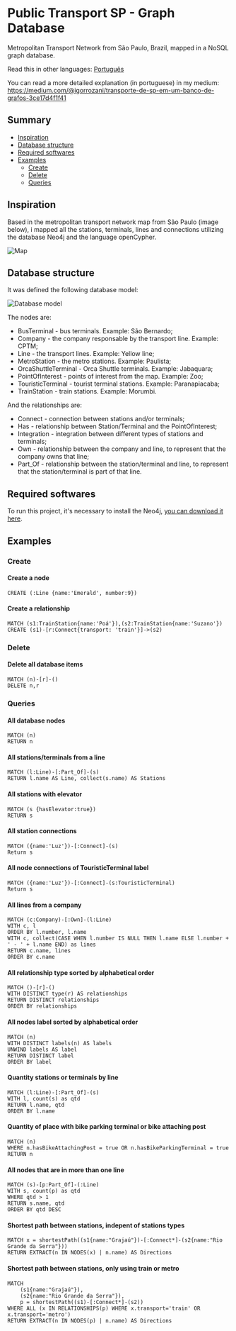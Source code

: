# Public Transport SP - Graph Database
Metropolitan Transport Network from São Paulo, Brazil, mapped in a NoSQL graph database.

Read this in other languages: [Português](README.pt-br.md)

You can read a more detailed explanation (in portuguese) in my medium: https://medium.com/@igorrozani/transporte-de-sp-em-um-banco-de-grafos-3ce17d4f1f41

## Summary
* [Inspiration](#inspiration)
* [Database structure](#database-structure)
* [Required softwares](#required-softwares)
* [Examples](#examples)
  * [Create](#create)
  * [Delete](#delete)
  * [Queries](#queries)

## Inspiration

Based in the metropolitan transport network map from São Paulo (image below), i mapped all the stations, terminals, lines and connections utilizing the database Neo4j and the language openCypher.

![Map](img/map.png?raw=true "Map")

## Database structure
It was defined the following database model:


![Database model](img/TransportSP.png?raw=true "Database model")

The nodes are:
- BusTerminal - bus terminals. Example: São Bernardo;
- Company - the company responsable by the transport line. Example: CPTM;
- Line - the transport lines. Example: Yellow line;
- MetroStation - the metro stations. Example: Paulista;
- OrcaShuttleTerminal - Orca Shuttle terminals. Example: Jabaquara;
- PointOfInterest - points of interest from the map. Example: Zoo;
- TouristicTerminal - tourist terminal stations. Example: Paranapiacaba;
- TrainStation - train stations. Example: Morumbi.

And the relationships are:
- Connect - connection between stations and/or terminals;
- Has - relationship between Station/Terminal and the PointOfInterest;
- Integration - integration between different types of stations and terminals;
- Own - relationship between the company and line, to represent that the company owns that line;
- Part_Of - relationship between the station/terminal and line, to represent that the station/terminal is part of that line.

## Required softwares
To run this project, it's necessary to install the Neo4j, [you can download it here](https://neo4j.com/download).

## Examples

### Create

#### Create a node

```
CREATE (:Line {name:'Emerald', number:9})
```

#### Create a relationship

```
MATCH (s1:TrainStation{name:'Poá'}),(s2:TrainStation{name:'Suzano'})
CREATE (s1)-[r:Connect{transport: 'train'}]->(s2)
```

### Delete

#### Delete all database items

```
MATCH (n)-[r]-()
DELETE n,r
```

### Queries

#### All database nodes

```
MATCH (n)
RETURN n
```

#### All stations/terminals from a line

```
MATCH (l:Line)-[:Part_Of]-(s)
RETURN l.name AS Line, collect(s.name) AS Stations
```

#### All stations with elevator

```
MATCH (s {hasElevator:true})
RETURN s
```

#### All station connections 

```
MATCH ({name:'Luz'})-[:Connect]-(s)
Return s
```

#### All node connections of TouristicTerminal label

```
MATCH ({name:'Luz'})-[:Connect]-(s:TouristicTerminal)
Return s
```

#### All lines from a company

```
MATCH (c:Company)-[:Own]-(l:Line)
WITH c, l
ORDER BY l.number, l.name
WITH c, collect(CASE WHEN l.number IS NULL THEN l.name ELSE l.number + ' - ' + l.name END) as lines
RETURN c.name, lines
ORDER BY c.name
```

#### All relationship type sorted by alphabetical order

```
MATCH ()-[r]-()
WITH DISTINCT type(r) AS relationships
RETURN DISTINCT relationships
ORDER BY relationships
```

#### All nodes label sorted by alphabetical order

```
MATCH (n)
WITH DISTINCT labels(n) AS labels
UNWIND labels AS label
RETURN DISTINCT label
ORDER BY label
```

#### Quantity stations or terminals by line

```
MATCH (l:Line)-[:Part_Of]-(s)
WITH l, count(s) as qtd
RETURN l.name, qtd
ORDER BY l.name
```

#### Quantity of place with bike parking terminal or bike attaching post

```
MATCH (n)
WHERE n.hasBikeAttachingPost = true OR n.hasBikeParkingTerminal = true
RETURN n
```

#### All nodes that are in more than one line

```
MATCH (s)-[p:Part_Of]-(:Line)
WITH s, count(p) as qtd
WHERE qtd > 1
RETURN s.name, qtd
ORDER BY qtd DESC
```

#### Shortest path between stations, indepent of stations types

```
MATCH x = shortestPath((s1{name:"Grajaú"})-[:Connect*]-(s2{name:"Rio Grande da Serra"}))
RETURN EXTRACT(n IN NODES(x) | n.name) AS Directions
```

#### Shortest path between stations, only using train or metro

```
MATCH 
	(s1{name:"Grajaú"}), 
	(s2{name:"Rio Grande da Serra"}),
	p = shortestPath((s1)-[:Connect*]-(s2))
WHERE ALL (x IN RELATIONSHIPS(p) WHERE x.transport='train' OR x.transport='metro')
RETURN EXTRACT(n IN NODES(p) | n.name) AS Directions
```

